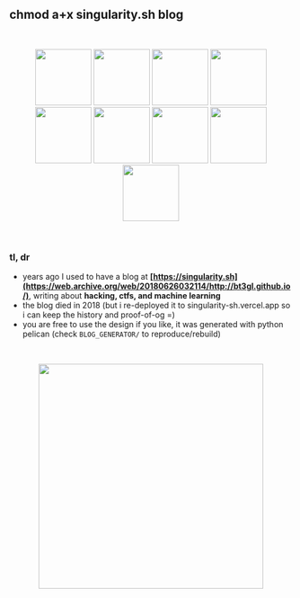 ## chmod a+x singularity.sh blog

<br>

<p align="center">
<img height="100" src="https://github.com/go-outside-labs/singularity.sh/assets/138340846/0f203f4d-6a5c-4344-91ee-4540de44a130">
<img height="100" src="https://github.com/go-outside-labs/singularity.sh/assets/138340846/e1dddd7d-8abc-4b4b-96d7-99ceb02d2777">
<img height="100" src="https://github.com/go-outside-labs/singularity.sh/assets/138340846/557cce27-40f7-4ce5-a9f2-ae71ab227182">
<img height="100" src="https://github.com/go-outside-labs/singularity.sh/assets/138340846/b4440684-2772-4b4b-b450-21d8b4e31c44">
<img height="100" src="https://github.com/go-outside-labs/singularity.sh/assets/138340846/464a44d8-6b12-466f-b314-8b24cd9b3cac">
<img height="100" src="https://github.com/go-outside-labs/singularity.sh/assets/138340846/e428e676-b890-46b5-a1d5-a0727be08b8d)">
<img height="100" src="https://github.com/go-outside-labs/singularity.sh/assets/138340846/afa41ae8-ab31-41e1-b205-64025c44c659">
<img height="100" src="https://github.com/go-outside-labs/singularity.sh/assets/138340846/9a9e73bd-fcac-4e5f-b4f9-609ebdd7cde8">
<img height="100" src="https://github.com/go-outside-labs/singularity.sh/assets/138340846/c03b987e-58a5-4922-993f-2953aee8daf8">
</p>




<br>

### tl, dr

* years ago I used to have a blog at **[https://singularity.sh](https://web.archive.org/web/20180626032114/http://bt3gl.github.io/)**, writing about **hacking, ctfs, and machine learning**
* the blog died in 2018 (but i re-deployed it to singularity-sh.vercel.app so i can keep the history and proof-of-og =)
* you are free to use the design if you like, it was generated with python pelican (check `BLOG_GENERATOR/` to reproduce/rebuild)

<br>

<p align="center">
<img width="400" src="https://github.com/go-outside-labs/singularity.sh/assets/138340846/95004c2a-7909-4599-96ba-23ecf2969053">
</p>
